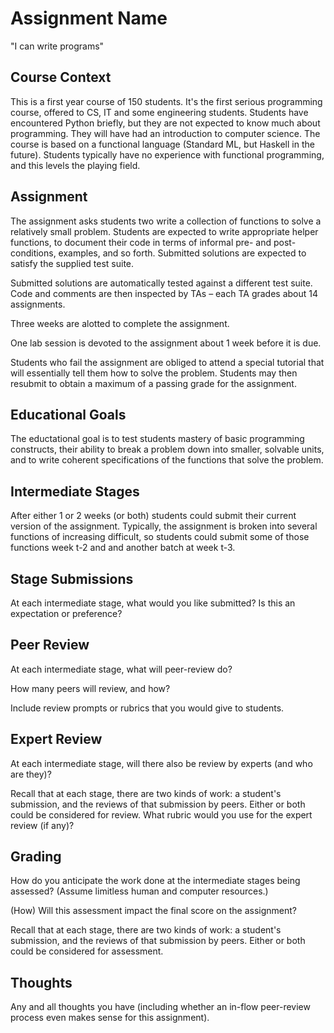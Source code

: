 # Assignment Name

"I can write programs"

## Course Context

This is a first year course of 150 students. It's the first serious programming 
course, offered to CS, IT and some engineering students. Students have encountered 
Python briefly, but they are not expected to know much about programming. 
They will have had an introduction to computer science. The course is 
based on a functional language (Standard ML, but Haskell in the future). 
Students typically have no experience with functional programming, 
and this levels the playing field.

## Assignment

The assignment asks students two write a collection of functions to
solve a relatively small problem. Students are expected to write
appropriate helper functions, to document their code in terms of
informal pre- and post-conditions, examples, and so forth.
Submitted solutions are expected to satisfy the supplied test suite.


Submitted solutions are automatically tested against a different
test suite. Code and comments are then inspected by TAs – each 
TA grades about 14 assignments.

Three weeks are alotted to complete the assignment.

One lab session is devoted to the assignment about 1 week before it is due.

Students who fail the assignment are obliged to attend a special tutorial
that will essentially tell them how to solve the problem. Students may
then resubmit to obtain a maximum of a passing grade for the assignment.

## Educational Goals

The eductational goal is to test students mastery of basic programming
constructs, their ability to break a problem down into smaller, solvable
units, and to write coherent specifications of the functions that solve
the problem.

## Intermediate Stages

After either 1 or 2 weeks (or both) students could submit their current
version of the assignment. Typically, the assignment is broken into 
several functions of increasing difficult, so students could submit
some of those functions week t-2 and and another batch at week t-3.

## Stage Submissions

At each intermediate stage, what would you like
submitted? Is this an expectation or preference?

## Peer Review

At each intermediate stage, what will peer-review do?

How many peers will review, and how?

Include review prompts or rubrics that you would
give to students.

## Expert Review

At each intermediate stage, will there also be
review by experts (and who are they)?

Recall that at each stage, there are two kinds of work:
a student's submission, and the reviews of that submission
by peers. Either or both could be considered for review.
What rubric would you use for the expert review (if any)?

## Grading

How do you anticipate the work done at the 
intermediate stages being assessed?
(Assume limitless human and computer resources.)

(How) Will this assessment impact the final score
on the assignment?

Recall that at each stage, there are two kinds of work:
a student's submission, and the reviews of that submission
by peers. Either or both could be considered for assessment.

## Thoughts

Any and all thoughts you have (including whether
an in-flow peer-review process even makes sense
for this assignment).
